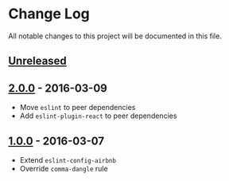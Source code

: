 # Change Log

All notable changes to this project will be documented in this file.

## [Unreleased]

## [2.0.0] - 2016-03-09

- Move `eslint` to peer dependencies
- Add `eslint-plugin-react` to peer dependencies

## [1.0.0] - 2016-03-07

- Extend `eslint-config-airbnb`
- Override `comma-dangle` rule

[unreleased]: https://github.com/subchannel/eslint-config-subchannel/compare/2.0.0...HEAD
[2.0.0]: https://github.com/subchannel/eslint-config-subchannel/releases/tag/2.0.0
[1.0.0]: https://github.com/subchannel/eslint-config-subchannel/releases/tag/1.0.0
